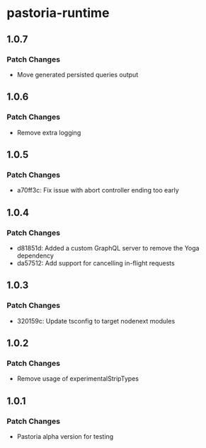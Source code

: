 # pastoria-runtime

## 1.0.7

### Patch Changes

- Move generated persisted queries output

## 1.0.6

### Patch Changes

- Remove extra logging

## 1.0.5

### Patch Changes

- a70ff3c: Fix issue with abort controller ending too early

## 1.0.4

### Patch Changes

- d81851d: Added a custom GraphQL server to remove the Yoga dependency
- da57512: Add support for cancelling in-flight requests

## 1.0.3

### Patch Changes

- 320159c: Update tsconfig to target nodenext modules

## 1.0.2

### Patch Changes

- Remove usage of experimentalStripTypes

## 1.0.1

### Patch Changes

- Pastoria alpha version for testing

